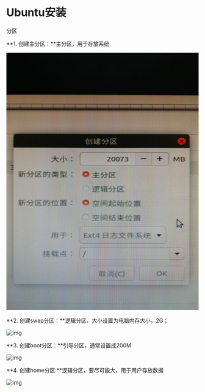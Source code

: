 # Ubuntu安装

分区

**1. 创建主分区：**主分区，用于存放系统 

![img](image/Ubuntu%E5%AE%89%E8%A3%85/format,png.png)



**2. 创建swap分区：**逻辑分区、大小设置为电脑内存大小，2G；

![img](image/Ubuntu%E5%AE%89%E8%A3%85/format,png-1692349470687-3.png)

**3. 创建boot分区：**引导分区，通常设置成200M

![img](image/Ubuntu%E5%AE%89%E8%A3%85/format,png-1692349477281-6.png)

**4. 创建home分区:**逻辑分区，要尽可能大，用于用户存放数据

![img](image/Ubuntu%E5%AE%89%E8%A3%85/format,png-1692349519109-12.png)
